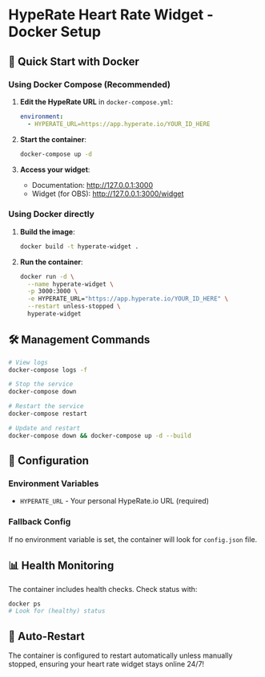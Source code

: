 # HypeRate Heart Rate Widget - Docker Setup

## 🐳 Quick Start with Docker

### Using Docker Compose (Recommended)

1. **Edit the HypeRate URL** in `docker-compose.yml`:
   ```yaml
   environment:
     - HYPERATE_URL=https://app.hyperate.io/YOUR_ID_HERE
   ```

2. **Start the container**:
   ```bash
   docker-compose up -d
   ```

3. **Access your widget**:
   - Documentation: http://127.0.0.1:3000
   - Widget (for OBS): http://127.0.0.1:3000/widget

### Using Docker directly

1. **Build the image**:
   ```bash
   docker build -t hyperate-widget .
   ```

2. **Run the container**:
   ```bash
   docker run -d \
     --name hyperate-widget \
     -p 3000:3000 \
     -e HYPERATE_URL="https://app.hyperate.io/YOUR_ID_HERE" \
     --restart unless-stopped \
     hyperate-widget
   ```

## 🛠️ Management Commands

```bash
# View logs
docker-compose logs -f

# Stop the service
docker-compose down

# Restart the service
docker-compose restart

# Update and restart
docker-compose down && docker-compose up -d --build
```

## 🔧 Configuration

### Environment Variables
- `HYPERATE_URL` - Your personal HypeRate.io URL (required)

### Fallback Config
If no environment variable is set, the container will look for `config.json` file.

## 📊 Health Monitoring

The container includes health checks. Check status with:
```bash
docker ps
# Look for (healthy) status
```

## 🔄 Auto-Restart

The container is configured to restart automatically unless manually stopped, ensuring your heart rate widget stays online 24/7!